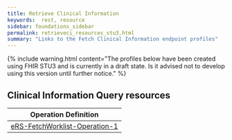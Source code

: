 ```yaml
---
title: Retrieve Clinical Information
keywords:  rest, resource
sidebar: foundations_sidebar
permalink: retrieveci_resources_stu3.html
summary: "Links to the Fetch Clinical Information endpoint profiles"
---
```


{% include warning.html content="The profiles below have been created using FHIR STU3 and is currently in a draft state. Is it advised not to develop 
using this version until further notice." %}

## Clinical Information Query resources ##

|Operation Definition| 
|-------|
|[eRS-FetchWorklist-Operation-1](https://fhir.nhs.uk/STU3/OperationDefinition/eRS-FetchWorklist-Operation-1) | 

